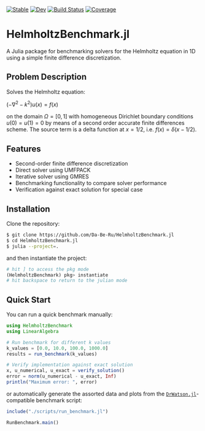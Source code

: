 [![Stable](https://img.shields.io/badge/docs-stable-blue.svg)](https://Da-Be-Ru.github.io/HelmholtzBenchmark.jl/stable/)
[![Dev](https://img.shields.io/badge/docs-dev-blue.svg)](https://Da-Be-Ru.github.io/HelmholtzBenchmark.jl/dev/)
[![Build Status](https://github.com/Da-Be-Ru/HelmholtzBenchmark.jl/actions/workflows/CI.yml/badge.svg?branch=master)](https://github.com/Da-Be-Ru/HelmholtzBenchmark.jl/actions/workflows/CI.yml?query=branch%3Amaster)
[![Coverage](https://codecov.io/gh/Da-Be-Ru/HelmholtzBenchmark.jl/branch/master/graph/badge.svg)](https://codecov.io/gh/Da-Be-Ru/HelmholtzBenchmark.jl)

# HelmholtzBenchmark.jl

A Julia package for benchmarking solvers for the Helmholtz equation in 1D using a simple finite difference discretization.

## Problem Description

Solves the Helmholtz equation:

$(-\nabla^2 - k^2)u(x) = f(x)$

on the domain $\Omega = [0,1]$ with homogeneous Dirichlet boundary conditions $u(0)=u(1)=0$ by means of a second order 
accurate finite differences scheme.
The source term is a delta function at $x=1/2$, i.e. $f(x) = \delta(x-1/2)$.

## Features

- Second-order finite difference discretization
- Direct solver using UMFPACK
- Iterative solver using GMRES
- Benchmarking functionality to compare solver performance
- Verification against exact solution for special case

## Installation

Clone the repository:
```bash
$ git clone https://github.com/Da-Be-Ru/HelmholtzBenchmark.jl
$ cd HelmholtzBenchmark.jl
$ julia --project=.
```
and then instantiate the project:
```julia
# hit ] to access the pkg mode
(HelmholtzBenchmark) pkg> instantiate
# hit backspace to return to the julian mode
```

## Quick Start

You can run a quick benchmark manually:

```julia
using HelmholtzBenchmark
using LinearAlgebra

# Run benchmark for different k values
k_values = [0.0, 10.0, 100.0, 1000.0]
results = run_benchmark(k_values)

# Verify implementation against exact solution
x, u_numerical, u_exact = verify_solution()
error = norm(u_numerical - u_exact, Inf)
println("Maximum error: ", error)
```

or automatically generate the assorted data and plots from the
[`DrWatson.jl`](https://github.com/JuliaDynamics/DrWatson.jl)-compatible benchmark script:

```julia
include("./scripts/run_benchmark.jl")

RunBenchmark.main()
```
